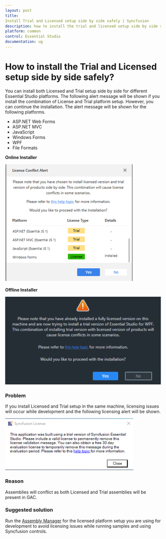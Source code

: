 ```yaml
---
layout: post
title: 
Install Trial and Licensed setup side by side safely | Syncfusion
description: how to install the trial and licensed setup side by side safely?
platform: common
control: Essential Studio
documentation: ug
---
```



# How to install the Trial and Licensed setup side by side safely?

You can install both Licensed and Trial setup side by side for different Essential Studio platforms. The following alert message will be shown if you install the combination of License and Trial platform setup. However, you can continue the installation. The alert message will be shown for the following platforms.

* ASP.NET Web Forms
* ASP.NET MVC
* JavaScript
* Windows Forms
* WPF
* File Formats  

**Online Installer**

![License Conflict Alert](Errors/Side-by-side_img2.png)

**Offline Installer**

![Alert Message](Errors/Side-by-side_img1.png)


### Problem

If you install Licensed and Trial setup in the same machine, licensing issues will occur while development and the following licensing alert will be shown.

![Syncfusion License](Errors/Side-by-side_img3.png)

### Reason

Assemblies will conflict as both Licensed and Trial assemblies will be present in GAC.

### Suggested solution

Run the [Assembly Manager](https://help.syncfusion.com/common/essential-studio/utilities#assembly-manager) for the licensed platform setup you are using for development to avoid licensing issues while running samples and using Syncfusion controls.

